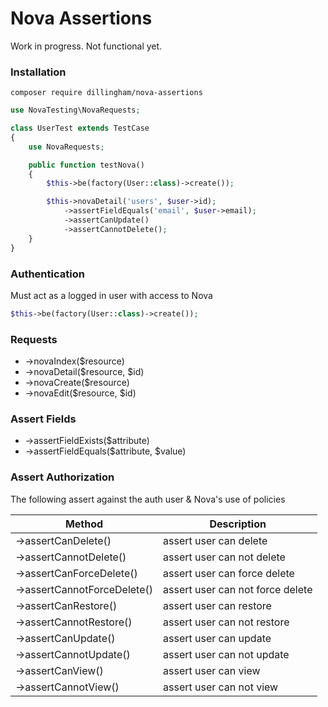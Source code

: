 # Nova Assertions

Work in progress. Not functional yet.

### Installation

```
composer require dillingham/nova-assertions
```
```php
use NovaTesting\NovaRequests;

class UserTest extends TestCase
{
    use NovaRequests;

    public function testNova()
    {
        $this->be(factory(User::class)->create());

        $this->novaDetail('users', $user->id);
            ->assertFieldEquals('email', $user->email);
            ->assertCanUpdate()
            ->assertCannotDelete();
    }
}
```

### Authentication
Must act as a logged in user with access to Nova
```php
$this->be(factory(User::class)->create());
```

### Requests

- ->novaIndex($resource)
- ->novaDetail($resource, $id)
- ->novaCreate($resource)
- ->novaEdit($resource, $id)

### Assert Fields

- ->assertFieldExists($attribute)
- ->assertFieldEquals($attribute, $value)

### Assert Authorization

The following assert against the auth user & Nova's use of policies

| Method | Description |
| - | - |
| ->assertCanDelete() | assert user can delete |
| ->assertCannotDelete() | assert user can not delete |
| ->assertCanForceDelete() | assert user can force delete |
| ->assertCannotForceDelete() | assert user can not force delete |
| ->assertCanRestore() | assert user can restore |
| ->assertCannotRestore() | assert user can not restore |
| ->assertCanUpdate() | assert user can update |
| ->assertCannotUpdate() | assert user can not update |
| ->assertCanView() | assert user can view |
| ->assertCannotView() | assert user can not view |